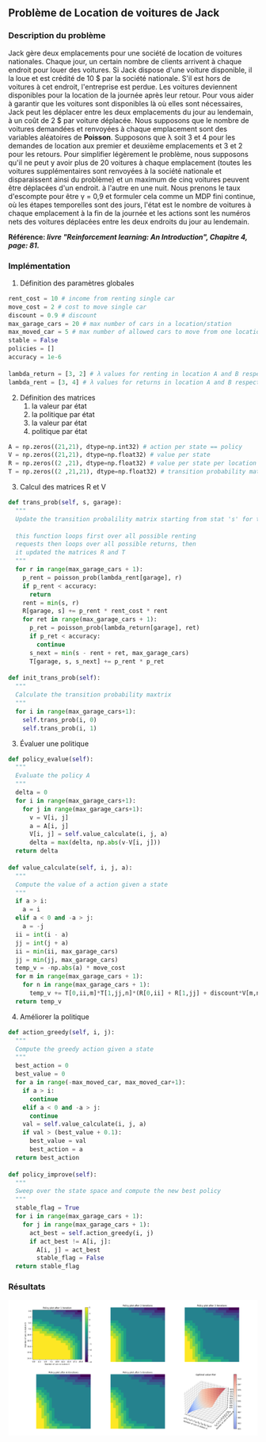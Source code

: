 ## Problème de Location de voitures de Jack

### Description du problème

Jack gère deux emplacements pour une société de location de voitures
nationales. Chaque jour, un certain nombre de clients arrivent à chaque endroit
pour louer des voitures. Si Jack dispose d'une voiture disponible, il la loue
et est crédité de 10 $ par la société nationale. S'il est hors de voitures à
cet endroit, l'entreprise est perdue. Les voitures deviennent disponibles pour
la location de la journée après leur retour. Pour vous aider à garantir que les
voitures sont disponibles là où elles sont nécessaires, Jack peut les déplacer
entre les deux emplacements du jour au lendemain, à un coût de 2 $ par voiture
déplacée. Nous supposons que le nombre de voitures demandées et renvoyées à
chaque emplacement sont des variables aléatoires de **Poisson**. Supposons
que λ soit 3 et 4 pour les demandes de location aux premier et deuxième
emplacements et 3 et 2 pour les retours. Pour simplifier légèrement le
problème, nous supposons qu'il ne peut y avoir plus de 20 voitures à chaque
emplacement (toutes les voitures supplémentaires sont renvoyées à la société
nationale et disparaissent ainsi du problème) et un maximum de cinq voitures
peuvent être déplacées d'un endroit. à l'autre en une nuit. Nous prenons le
taux d'escompte pour être γ = 0,9 et formuler cela comme un MDP fini continue,
où les étapes temporelles sont des jours, l'état est le nombre de voitures à
chaque emplacement à la fin de la journée et les actions sont les numéros nets
des voitures déplacées entre les deux endroits du jour au lendemain.

**Référence: *livre "Reinforcement learning: An Introduction", Chapitre 4, page: 81.***


### Implémentation

1. Définition des paramètres globales

``` python
rent_cost = 10 # income from renting single car
move_cost = 2 # cost to move single car
discount = 0.9 # discount
max_garage_cars = 20 # max number of cars in a location/station
max_moved_car = 5 # max number of allowed cars to move from one location to another over night
stable = False
policies = []
accuracy = 1e-6

lambda_return = [3, 2] # λ values for renting in location A and B respectively
lambda_rent = [3, 4] # λ values for returns in location A and B respectively
```

2. Définition des matrices
     1. la valeur par état
     2. la politique par état
     3. la valeur par état
     4. politique par état

``` python
A = np.zeros((21,21), dtype=np.int32) # action per state == policy
V = np.zeros((21,21), dtype=np.float32) # value per state
R = np.zeros((2 ,21), dtype=np.float32) # value per state per location
T = np.zeros((2 ,21,21), dtype=np.float32) # transition probability matrix per location from state Si to Sj
```

3. Calcul des matrices R et V

``` python
def trans_prob(self, s, garage):
  """
  Update the transition probalility matrix starting from stat 's' for the location 'garage'

  this function loops first over all possible renting
  requests then loops over all possible returns, then
  it updated the matrices R and T
  """
  for r in range(max_garage_cars + 1):
    p_rent = poisson_prob(lambda_rent[garage], r)
    if p_rent < accuracy:
      return
    rent = min(s, r)
    R[garage, s] += p_rent * rent_cost * rent
    for ret in range(max_garage_cars + 1):
      p_ret = poisson_prob(lambda_return[garage], ret)
      if p_ret < accuracy:
        continue
      s_next = min(s - rent + ret, max_garage_cars)
      T[garage, s, s_next] += p_rent * p_ret

def init_trans_prob(self):
  """
  Calculate the transition probability maxtrix
  """
  for i in range(max_garage_cars+1):
    self.trans_prob(i, 0)
    self.trans_prob(i, 1)

```
3. Évaluer une politique

``` python
def policy_evalue(self):
  """
  Evaluate the policy A
  """
  delta = 0
  for i in range(max_garage_cars+1):
    for j in range(max_garage_cars+1):
      v = V[i, j]
      a = A[i, j]
      V[i, j] = self.value_calculate(i, j, a)
      delta = max(delta, np.abs(v-V[i, j]))
  return delta

def value_calculate(self, i, j, a):
  """
  Compute the value of a action given a state
  """
  if a > i:
    a = i
  elif a < 0 and -a > j:
    a = -j
  ii = int(i - a)
  jj = int(j + a)
  ii = min(ii, max_garage_cars)
  jj = min(jj, max_garage_cars)
  temp_v = -np.abs(a) * move_cost
  for m in range(max_garage_cars + 1):
    for n in range(max_garage_cars + 1):
      temp_v += T[0,ii,m]*T[1,jj,n]*(R[0,ii] + R[1,jj] + discount*V[m,n])
  return temp_v
```


4. Améliorer la politique

``` python
def action_greedy(self, i, j):
  """
  Compute the greedy action given a state
  """
  best_action = 0
  best_value = 0
  for a in range(-max_moved_car, max_moved_car+1):
    if a > i:
      continue
    elif a < 0 and -a > j:
      continue
    val = self.value_calculate(i, j, a)
    if val > (best_value + 0.1):
      best_value = val
      best_action = a
  return best_action

def policy_improve(self):
  """
  Sweep over the state space and compute the new best policy
  """
  stable_flag = True
  for i in range(max_garage_cars + 1):
    for j in range(max_garage_cars + 1):
      act_best = self.action_greedy(i, j)
      if act_best != A[i, j]:
        A[i, j] = act_best
        stable_flag = False
  return stable_flag
```
### Résultats
![resultas](./images/Figure_1.png)

